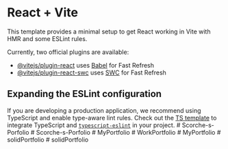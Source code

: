 # React + Vite

This template provides a minimal setup to get React working in Vite with HMR and some ESLint rules.

Currently, two official plugins are available:

- [@vitejs/plugin-react](https://github.com/vitejs/vite-plugin-react/blob/main/packages/plugin-react/README.md) uses [Babel](https://babeljs.io/) for Fast Refresh
- [@vitejs/plugin-react-swc](https://github.com/vitejs/vite-plugin-react-swc) uses [SWC](https://swc.rs/) for Fast Refresh

## Expanding the ESLint configuration

If you are developing a production application, we recommend using TypeScript and enable type-aware lint rules. Check out the [TS template](https://github.com/vitejs/vite/tree/main/packages/create-vite/template-react-ts) to integrate TypeScript and [`typescript-eslint`](https://typescript-eslint.io) in your project.
#   S c o r c h e - s - P o r f o l i o  
 #   S c o r c h e - s - P o r f o l i o  
 #   M y P o r t f o l i o  
 #   W o r k P o r t f o l i o  
 #   M y P o r t f o l i o  
 #   s o l i d P o r t f o l i o  
 #   s o l i d P o r t f o l i o  
 